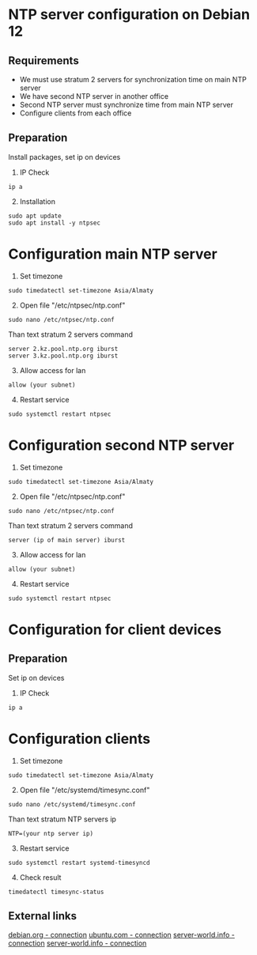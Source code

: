 # NTP server configuration on Debian 12

## Requirements

- We must use stratum 2 servers for synchronization time on main NTP server
- We have second NTP server in another office
- Second NTP server must synchronize time from main NTP server
- Configure clients from each office

## Preparation
Install packages, set ip on devices 

1. IP Check
```shell
ip a
```
2. Installation
```shell
sudo apt update 
sudo apt install -y ntpsec
```

# Configuration main NTP server

1. Set timezone
```shell
sudo timedatectl set-timezone Asia/Almaty
```
2. Open file "/etc/ntpsec/ntp.conf"
```shell
sudo nano /etc/ntpsec/ntp.conf
```
Than text stratum 2 servers command
```shell
server 2.kz.pool.ntp.org iburst
server 3.kz.pool.ntp.org iburst
```
3. Allow access for lan
```shell
allow (your subnet) 
```
4. Restart service
```shell
sudo systemctl restart ntpsec
```

# Configuration second NTP server

1. Set timezone
```shell
sudo timedatectl set-timezone Asia/Almaty
```
2. Open file "/etc/ntpsec/ntp.conf"
```shell
sudo nano /etc/ntpsec/ntp.conf
```
Than text stratum 2 servers command
```shell
server (ip of main server) iburst
```
3. Allow access for lan
```shell
allow (your subnet) 
```
4. Restart service
```shell
sudo systemctl restart ntpsec
```

# Configuration for client devices

## Preparation
Set ip on devices 

1. IP Check
```shell
ip a
```

# Configuration clients

1. Set timezone
```shell
sudo timedatectl set-timezone Asia/Almaty
```
2. Open file "/etc/systemd/timesync.conf"
```shell
sudo nano /etc/systemd/timesync.conf
```
Than text stratum NTP servers ip
```shell
NTP=(your ntp server ip)
```
3. Restart service
```shell
sudo systemctl restart systemd-timesyncd
```
4. Check result
```shell
timedatectl timesync-status
```

## External links
[debian.org - connection](https://www.debian.org/)
[ubuntu.com - connection](https://ubuntu.com/server/docs)
[server-world.info - connection](https://www.server-world.info/en/note?os=Debian_12&p=ntp&f=1)
[server-world.info - connection](https://www.server-world.info/en/note?os=Debian_12&p=ntp&f=3)
